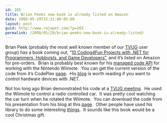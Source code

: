 ```yaml
---
id: 165
title: Brian Peeks new book is already listed on Amazon
date: 2008-05-29T15:31:00-05:00
layout: post
guid: http://www.rajapet.com/?p=165
permalink: /2008/05/29/brian-peeks-new-book-is-already-listed/
---
```

Brian Peek (probably the most well known member of our [TVUG](http://tvug.net/) user group) has a book coming out, &#8220;[10 Coding4Fun Projects with .NET for Programmers, Hobbyists, and Game Developers&#8221;](http://www.amazon.com/exec/obidos/ASIN/0596520743), and it&#8217;s listed on Amazon for pre-orders.  Brian is probably best known for his [managed code API](http://blogs.msdn.com/coding4fun/archive/2007/03/14/1879033.aspx) for working with the Nintendo Wiimote.  You can get the current version of the code from it&#8217;s CodePlex [page](http://www.codeplex.com/WiimoteLib).  His [blog](http://www.brianpeek.com/blog/) is worth reading if you want to control hardware devices with .NET.

Not too long ago Brian demonstrated his code at a [TVUG meeting](http://tvug.net/Events/tabid/56/Default.aspx?PageContentID=46 "Interfacing External Hardware Using Managed Code").  He used the Wiimote to control a radio controlled car.  It was pretty cool watching the car turn when he rotated the Wiimote.  You can download the code from his presentation from his blog at this [page](http://www.brianpeek.com/files/folders/2008/default.aspx).  Other people have used his library to do some interesting [things](http://www.cs.cmu.edu/~johnny/projects/wii/).  It sounds like this book would be a cool Christmas gift.